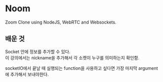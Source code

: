 # Noom

Zoom Clone using NodeJS, WebRTC and Websockets.

## 배운 것

Socket 안에 정보를 추가할 수 있다.  
이 강의에서는 nickname을 추가해서 각 소켓이 누구를 의미하는지 확인함.

socketIO에서 끝날 때 실행되는 function을 사용하고 싶다면 가장 마지막 argument에 추가해서 보내야한다.
